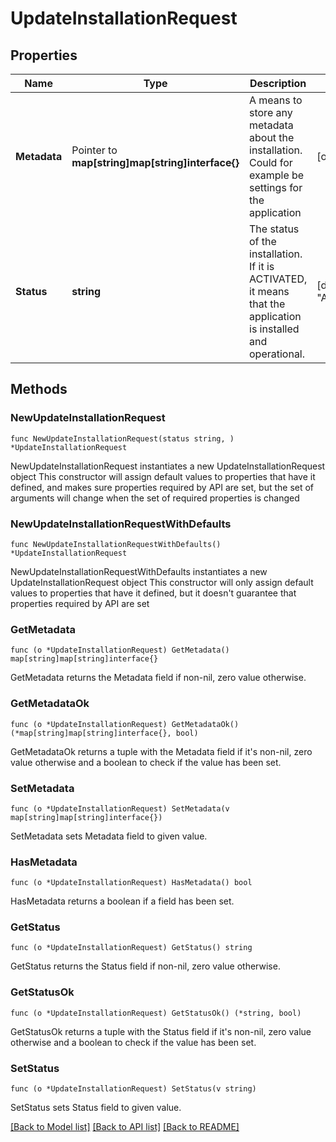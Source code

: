 # UpdateInstallationRequest

## Properties

Name | Type | Description | Notes
------------ | ------------- | ------------- | -------------
**Metadata** | Pointer to **map[string]map[string]interface{}** | A means to store any metadata about the installation. Could for example be settings for the application | [optional] 
**Status** | **string** | The status of the installation. If it is ACTIVATED, it means that the application is installed and operational. | [default to "ACTIVATED"]

## Methods

### NewUpdateInstallationRequest

`func NewUpdateInstallationRequest(status string, ) *UpdateInstallationRequest`

NewUpdateInstallationRequest instantiates a new UpdateInstallationRequest object
This constructor will assign default values to properties that have it defined,
and makes sure properties required by API are set, but the set of arguments
will change when the set of required properties is changed

### NewUpdateInstallationRequestWithDefaults

`func NewUpdateInstallationRequestWithDefaults() *UpdateInstallationRequest`

NewUpdateInstallationRequestWithDefaults instantiates a new UpdateInstallationRequest object
This constructor will only assign default values to properties that have it defined,
but it doesn't guarantee that properties required by API are set

### GetMetadata

`func (o *UpdateInstallationRequest) GetMetadata() map[string]map[string]interface{}`

GetMetadata returns the Metadata field if non-nil, zero value otherwise.

### GetMetadataOk

`func (o *UpdateInstallationRequest) GetMetadataOk() (*map[string]map[string]interface{}, bool)`

GetMetadataOk returns a tuple with the Metadata field if it's non-nil, zero value otherwise
and a boolean to check if the value has been set.

### SetMetadata

`func (o *UpdateInstallationRequest) SetMetadata(v map[string]map[string]interface{})`

SetMetadata sets Metadata field to given value.

### HasMetadata

`func (o *UpdateInstallationRequest) HasMetadata() bool`

HasMetadata returns a boolean if a field has been set.

### GetStatus

`func (o *UpdateInstallationRequest) GetStatus() string`

GetStatus returns the Status field if non-nil, zero value otherwise.

### GetStatusOk

`func (o *UpdateInstallationRequest) GetStatusOk() (*string, bool)`

GetStatusOk returns a tuple with the Status field if it's non-nil, zero value otherwise
and a boolean to check if the value has been set.

### SetStatus

`func (o *UpdateInstallationRequest) SetStatus(v string)`

SetStatus sets Status field to given value.



[[Back to Model list]](../README.md#documentation-for-models) [[Back to API list]](../README.md#documentation-for-api-endpoints) [[Back to README]](../README.md)


